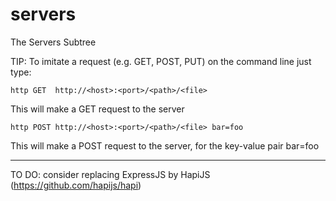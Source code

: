# servers
The Servers Subtree

TIP: To imitate a request (e.g. GET, POST, PUT) on the command line just type:

````
http GET  http://<host>:<port>/<path>/<file>          
````
This will make a GET  request to the server

````
http POST http://<host>:<port>/<path>/<file> bar=foo  
````
This will make a POST request to the server, for the key-value pair bar=foo

---

TO DO: consider replacing ExpressJS by HapiJS (https://github.com/hapijs/hapi)
